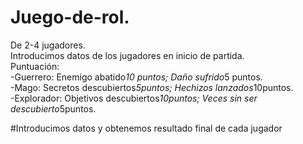 # Juego-de-rol.
De 2-4 jugadores.<br>
Introducimos datos de los jugadores en inicio de partida. <br>
Puntuación:<br>
-Guerrero: Enemigo abatido*10 puntos; Daño sufrido*5 puntos.<br>
-Mago: Secretos descubiertos*5puntos; Hechizos lanzados*10puntos.<br>
-Explorador: Objetivos descubiertos*10puntos; Veces sin ser descubierto*5puntos.<br>

#Introducimos datos y obtenemos resultado final de cada jugador
